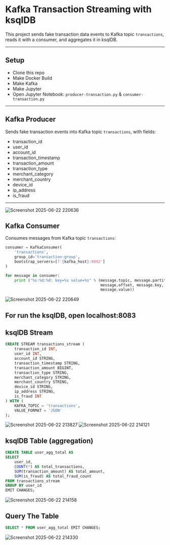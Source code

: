 # Kafka Transaction Streaming with ksqlDB

This project sends fake transaction data events to Kafka topic `transactions`, reads it with a consumer, and aggregates it in ksqlDB.

---

## Setup

- Clone this repo
- Make Docker Build
- Make Kafka
- Make Jupyter
- Open Jupyter Notebook: `producer-transaction.py` & `consumer-transaction.py`

---

## Kafka Producer

Sends fake transaction events into Kafka topic `transactions`, with fields:

- transaction_id
- user_id
- account_id
- transaction_timestamp
- transaction_amount
- transaction_type
- merchant_category
- merchant_country
- device_id
- ip_address
- is_fraud

---

![Screenshot 2025-06-22 220636](https://github.com/user-attachments/assets/d79f91e2-eb19-4872-b85d-27098c26f9d5)


## Kafka Consumer

Consumes messages from Kafka topic `transactions`:

```python
consumer = KafkaConsumer(
    'transactions',
    group_id='transaction-group',
    bootstrap_servers=[f'{kafka_host}:9092']
)

for message in consumer:
    print ("%s:%d:%d: key=%s value=%s" % (message.topic, message.partition,
                                          message.offset, message.key,
                                          message.value))
```
![Screenshot 2025-06-22 220649](https://github.com/user-attachments/assets/b459ab1e-6ce4-4808-bba9-3a6919a4a02e)

## For run the ksqlDB, open localhost:8083
## ksqlDB Stream
```SQL
CREATE STREAM transactions_stream (
    transaction_id INT,
    user_id INT,
    account_id STRING,
    transaction_timestamp STRING,
    transaction_amount BIGINT,
    transaction_type STRING,
    merchant_category STRING,
    merchant_country STRING,
    device_id STRING,
    ip_address STRING,
    is_fraud INT
) WITH (
    KAFKA_TOPIC = 'transactions',
    VALUE_FORMAT = 'JSON'
);
```
![Screenshot 2025-06-22 213827](https://github.com/user-attachments/assets/577428d0-9d1d-4c35-b233-604b6aa646b9)
![Screenshot 2025-06-22 214121](https://github.com/user-attachments/assets/b57bbdfb-cce6-4031-a325-baab61a435ff)

## ksqlDB Table (aggregation)

```SQL
CREATE TABLE user_agg_total AS
SELECT
    user_id,
    COUNT(*) AS total_transactions,
    SUM(transaction_amount) AS total_amount,
    SUM(is_fraud) AS total_fraud_count
FROM transactions_stream
GROUP BY user_id
EMIT CHANGES;
```
![Screenshot 2025-06-22 214158](https://github.com/user-attachments/assets/8bd95050-0d66-4fe5-ae66-d1b69fdb4f00)

## Query The Table
``` SQL
SELECT * FROM user_agg_total EMIT CHANGES;
```
![Screenshot 2025-06-22 214330](https://github.com/user-attachments/assets/90fda1fe-bd82-4f43-b5df-4c09e1b680d0)

